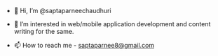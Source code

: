 - 👋 Hi, I’m @saptaparneechaudhuri
- 👀 I’m interested in web/mobile application development and content writing for the same.


- 📫 How to reach me - saptaparnee8@gmail.com

<!---
saptaparneechaudhuri/saptaparneechaudhuri is a ✨ special ✨ repository because its `README.md` (this file) appears on your GitHub profile.
You can click the Preview link to take a look at your changes.
--->
